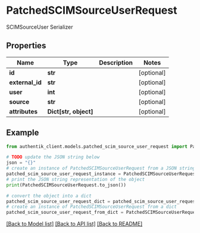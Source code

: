 # PatchedSCIMSourceUserRequest

SCIMSourceUser Serializer

## Properties

Name | Type | Description | Notes
------------ | ------------- | ------------- | -------------
**id** | **str** |  | [optional] 
**external_id** | **str** |  | [optional] 
**user** | **int** |  | [optional] 
**source** | **str** |  | [optional] 
**attributes** | **Dict[str, object]** |  | [optional] 

## Example

```python
from authentik_client.models.patched_scim_source_user_request import PatchedSCIMSourceUserRequest

# TODO update the JSON string below
json = "{}"
# create an instance of PatchedSCIMSourceUserRequest from a JSON string
patched_scim_source_user_request_instance = PatchedSCIMSourceUserRequest.from_json(json)
# print the JSON string representation of the object
print(PatchedSCIMSourceUserRequest.to_json())

# convert the object into a dict
patched_scim_source_user_request_dict = patched_scim_source_user_request_instance.to_dict()
# create an instance of PatchedSCIMSourceUserRequest from a dict
patched_scim_source_user_request_from_dict = PatchedSCIMSourceUserRequest.from_dict(patched_scim_source_user_request_dict)
```
[[Back to Model list]](../README.md#documentation-for-models) [[Back to API list]](../README.md#documentation-for-api-endpoints) [[Back to README]](../README.md)


